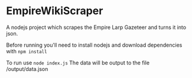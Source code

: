EmpireWikiScraper
=================

A nodejs project which scrapes the Empire Larp Gazeteer and turns it into json.

Before running you'll need to install nodejs and download dependencies with `npm install`

To run use `node index.js`
The data will be output to the file /output/data.json